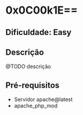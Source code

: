 # 0x0C00k1E==

## Dificuldade: **Easy** 

## Descrição

@TODO descrição

## Pré-requisitos

- Servidor apache@latest
- apache_php_mod
